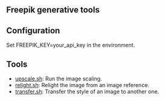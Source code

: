 Freepik generative tools
---

## Configuration

Set FREEPIK_KEY=your_api_key in the environment.

## Tools

- [upscale.sh](upscale.sh): Run the image scaling.
- [relight.sh](relight.sh): Relight the image from an image reference.
- [transfer.sh](transfer.sh): Transfer the style of an image to another one.
